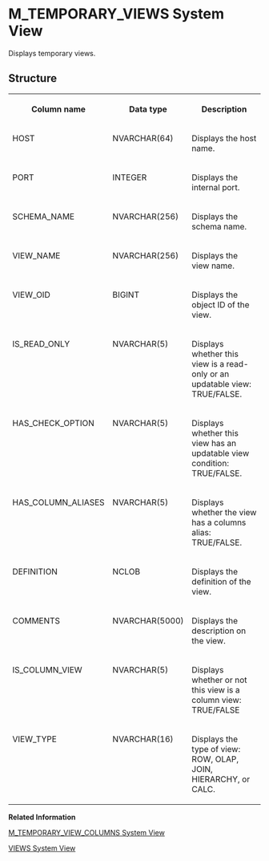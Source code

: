 <!-- loio20c80e27751910149630eeed4b4b577b -->

# M\_TEMPORARY\_VIEWS System View

Displays temporary views.



<a name="loio20c80e27751910149630eeed4b4b577b___m__t_e_m_p_o_r_a_r_y__v_i_e_w_s_1struct_M_TEMPORARY_VIEWS"/>

## Structure


<table>
<tr>
<th valign="top">

Column name

</th>
<th valign="top">

Data type

</th>
<th valign="top">

Description

</th>
</tr>
<tr>
<td valign="top">

HOST

</td>
<td valign="top">

NVARCHAR\(64\)

</td>
<td valign="top">

Displays the host name.

</td>
</tr>
<tr>
<td valign="top">

PORT

</td>
<td valign="top">

INTEGER

</td>
<td valign="top">

Displays the internal port.

</td>
</tr>
<tr>
<td valign="top">

SCHEMA\_NAME

</td>
<td valign="top">

NVARCHAR\(256\)

</td>
<td valign="top">

Displays the schema name.

</td>
</tr>
<tr>
<td valign="top">

VIEW\_NAME

</td>
<td valign="top">

NVARCHAR\(256\)

</td>
<td valign="top">

Displays the view name.

</td>
</tr>
<tr>
<td valign="top">

VIEW\_OID

</td>
<td valign="top">

BIGINT

</td>
<td valign="top">

Displays the object ID of the view.

</td>
</tr>
<tr>
<td valign="top">

IS\_READ\_ONLY

</td>
<td valign="top">

NVARCHAR\(5\)

</td>
<td valign="top">

Displays whether this view is a read-only or an updatable view: TRUE/FALSE.

</td>
</tr>
<tr>
<td valign="top">

HAS\_CHECK\_OPTION

</td>
<td valign="top">

NVARCHAR\(5\)

</td>
<td valign="top">

Displays whether this view has an updatable view condition: TRUE/FALSE.

</td>
</tr>
<tr>
<td valign="top">

HAS\_COLUMN\_ALIASES

</td>
<td valign="top">

NVARCHAR\(5\)

</td>
<td valign="top">

Displays whether the view has a columns alias: TRUE/FALSE.

</td>
</tr>
<tr>
<td valign="top">

DEFINITION

</td>
<td valign="top">

NCLOB

</td>
<td valign="top">

Displays the definition of the view.

</td>
</tr>
<tr>
<td valign="top">

COMMENTS

</td>
<td valign="top">

NVARCHAR\(5000\)

</td>
<td valign="top">

Displays the description on the view.

</td>
</tr>
<tr>
<td valign="top">

IS\_COLUMN\_VIEW

</td>
<td valign="top">

NVARCHAR\(5\)

</td>
<td valign="top">

Displays whether or not this view is a column view: TRUE/FALSE

</td>
</tr>
<tr>
<td valign="top">

VIEW\_TYPE

</td>
<td valign="top">

NVARCHAR\(16\)

</td>
<td valign="top">

Displays the type of view: ROW, OLAP, JOIN, HIERARCHY, or CALC.

</td>
</tr>
</table>

**Related Information**  


[M\_TEMPORARY\_VIEW\_COLUMNS System View](m-temporary-view-columns-system-view-20c7e97.md "Provides information about temporary view columns.")

[VIEWS System View](../021-System-Views/views-system-view-2102bf2.md "Lists available views.")

